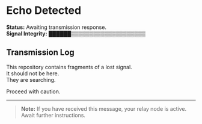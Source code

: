 # Echo Detected  

**Status:** Awaiting transmission response.  
**Signal Integrity:** ██████▒▒▒▒▒▒▒▒▒▒▒▒▒▒▒▒▒▒▒▒  

## Transmission Log  

This repository contains fragments of a lost signal.  
It should not be here.  
They are searching.  

Proceed with caution.  

---
> **Note:** If you have received this message, your relay node is active.  
> Await further instructions.  

